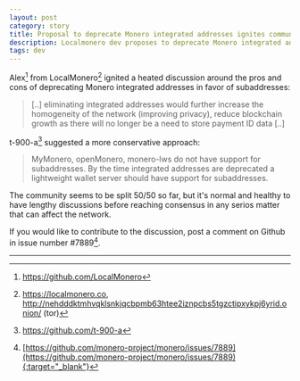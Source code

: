 ```yaml
---
layout: post
category: story
title: Proposal to deprecate Monero integrated addresses ignites community discussion
description: Localmonero dev proposes to deprecate Monero integrated addresses and the community discussions heat up.
tags: dev
---
```


Alex[^1] from LocalMonero[^2] ignited a heated discussion around the pros and cons of deprecating Monero integrated addresses in favor of subaddresses:

> [..] eliminating integrated addresses would further increase the homogeneity of the network (improving privacy), reduce blockchain growth as there will no longer be a need to store payment ID data [..]

t-900-a[^3] suggested a more conservative approach:

> MyMonero, openMonero, monero-lws do not have support for subaddresses. By the time integrated addresses are deprecated a lightweight wallet server should have support for subaddresses.

The community seems to be split 50/50 so far, but it's normal and healthy to have lengthy discussions before reaching consensus in any serios matter that can affect the network.

If you would like to contribute to the discussion, post a comment on Github in issue number #7889[^4].

---

[^1]: https://github.com/LocalMonero
[^2]: https://localmonero.co, http://nehdddktmhvqklsnkjqcbpmb63htee2iznpcbs5tgzctipxykpj6yrid.onion/ (tor)
[^3]: https://github.com/t-900-a
[^4]: [https://github.com/monero-project/monero/issues/7889](https://github.com/monero-project/monero/issues/7889){:target="_blank"}
